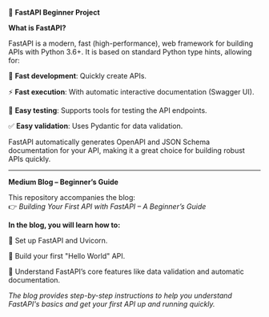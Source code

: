 🚀 **FastAPI Beginner Project**

**What is FastAPI?**

FastAPI is a modern, fast (high-performance), web framework for building APIs with Python 3.6+. It is based on standard Python type hints, allowing for:

🔧 **Fast development**: Quickly create APIs.

⚡ **Fast execution**: With automatic interactive documentation (Swagger UI).

🧪 **Easy testing**: Supports tools for testing the API endpoints.

✅ **Easy validation**: Uses Pydantic for data validation.

FastAPI automatically generates OpenAPI and JSON Schema documentation for your API, making it a great choice for building robust APIs quickly.

---

**Medium Blog – Beginner’s Guide**

This repository accompanies the blog:  
👉 _Building Your First API with FastAPI – A Beginner’s Guide_

**In the blog, you will learn how to:**

🔹 Set up FastAPI and Uvicorn.

🔹 Build your first "Hello World" API.

🔹 Understand FastAPI’s core features like data validation and automatic documentation.

_The blog provides step-by-step instructions to help you understand FastAPI's basics and get your first API up and running quickly._
